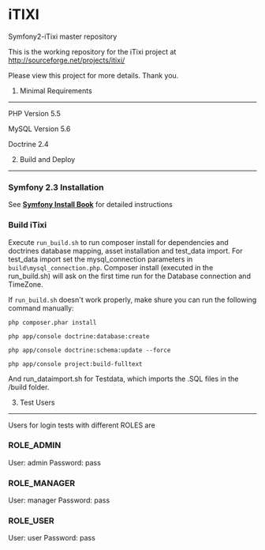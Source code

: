 iTIXI
=====

Symfony2-iTixi master repository

This is the working repository for the iTixi project at
    http://sourceforge.net/projects/itixi/

Please view this project for more details. Thank you.


1) Minimal Requirements
-----------------------

PHP Version 5.5

MySQL Version 5.6

Doctrine 2.4


2) Build and Deploy
--------------------

### Symfony 2.3 Installation
See [**Symfony Install Book**][1] for detailed instructions

### Build iTixi
Execute `run_build.sh` to run composer install for dependencies and
doctrines database mapping, asset installation and test_data import.
For test_data import set the mysql_connection parameters in `build\mysql_connection.php`.
Composer install (executed in the run_build.sh) will ask on the first time run for the Database connection and TimeZone.

If `run_build.sh` doesn't work properly, make shure you can run the following command manually:

`php composer.phar install`

`php app/console doctrine:database:create`

`php app/console doctrine:schema:update --force`

`php app/console project:build-fulltext`


And run_dataimport.sh for Testdata, which imports the .SQL files in the /build folder.


3) Test Users
-------------

Users for login tests with different ROLES are

### ROLE_ADMIN
User:       admin
Password:   pass

### ROLE_MANAGER
User:       manager
Password:   pass

### ROLE_USER
User:       user
Password:   pass

[1]:  http://symfony.com/doc/2.3/book/installation.html